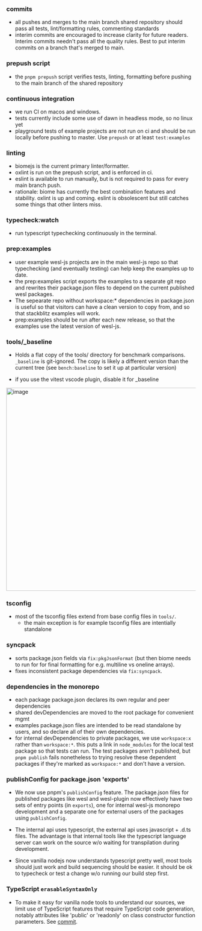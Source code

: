 ### commits
- all pushes and merges to the main branch shared repository should 
  pass all tests, lint/formatting rules, commenting standards
- interim commits are encouraged to increase clarity for future readers.
  Interim commits needn't pass all the quality rules. 
  Best to put interim commits on a branch that's merged to main.

### prepush script
- the `pnpm prepush` script verifies tests, linting, 
  formatting before pushing to the main branch of the shared repository

### continuous integration
- we run CI on macos and windows.
- tests currently include some use of dawn in headless mode, so no linux yet
- playground tests of example projects are not run on ci and should be run 
  locally before pushing to master.
  Use `prepush` or at least `test:examples`

### linting
- biomejs is the current primary linter/formatter.
- oxlint is run on the prepush script, and is enforced in ci.
- eslint is available to run manually, but is not required to pass for every main branch push.
- rationale: biome has currently the best combination features and stability. oxlint is up and coming. eslint is obsolescent but still catches some things that other linters miss.

### typecheck:watch
- run typescript typechecking continuously in the terminal.

### prep:examples
- user example wesl-js projects are in the main wesl-js repo
so that typechecking (and eventually testing) can help keep the examples up to date. 
- the prep:examples script exports the examples 
to a separate git repo
and rewrites their package.json files to depend on 
the current published wesl packages.
- The sepearate repo without workspace:* dependencies in package.json
is useful so that visitors can have a clean version to copy from,
and so that stackblitz examples will work.
- prep:examples should be run after each new release, 
so that the examples use the latest version of wesl-js.

### tools/_baseline
- Holds a flat copy of the tools/ directory for benchmark comparisons.
`_baseline` is git-ignored.
The copy is likely a different version than the current tree 
(see `bench:baseline` to set it up at particular version)

- if you use the vitest vscode plugin, disable it for _baseline
<img width="539" alt="image" src="https://github.com/user-attachments/assets/84e3a309-108a-4b6a-b05e-c31acc6f3dc2" />

### tsconfig 
- most of the tsconfig files extend from base config files in `tools/`.
  - the main exception is for example tsconfig files are intentially standalone
    
### syncpack
- sorts package.json fields via `fix:pkgJsonFormat` 
(but then biome needs to run for for final formatting for e.g. multiline vs oneline arrays).
- fixes inconsistent package dependencies via `fix:syncpack`.

### dependencies in the monorepo
- each package package.json declares its own regular and peer dependencies
- shared devDependencies are moved to the root package for convenient mgmt
- examples package.json files are intended to be read standalone by 
  users, and so declare all of their own dependencies.
- for internal devDependencies to private packages, we use `workspace:x` rather than `workspace:*`. 
  this puts a link in `node_modules` for the local test package so that tests can run.
  The test packages aren't published, but `pnpm publish` fails
  nonetheless to trying resolve these dependent packages if they're marked as `workspace:*`
  and don't have a version.

### publishConfig for package.json 'exports'
- We now use pnpm's `publishConfig` feature. 
  The package.json files for published packages like wesl and wesl-plugin 
  now effectively have two sets of entry points (in `exports`),
  one for internal wesl-js monorepo development 
  and a separate one for external users of the packages using `publishConfig`.

- The internal api uses typescript, 
  the external api uses javascript + .d.ts files. 
  The advantage is that internal tools like the typescript language server 
  can work on the source w/o waiting for transpilation during development.

- Since vanilla nodejs now understands typescript pretty well, 
  most tools should just work and build sequencing should be easier. 
  it should be ok to typecheck or test a change w/o running our build step first.

### TypeScript `erasableSyntaxOnly`
- To make it easy for vanilla node tools to understand our sources, 
  we limit use of TypeScript features that require TypeScript code generation,
  notably attributes like 'public' or 'readonly' on class constructor 
  function parameters. See [commit](https://github.com/wgsl-tooling-wg/wesl-js/tree/cd8dcc3c49fc0fa96174126980cd7e8127b6a073).
